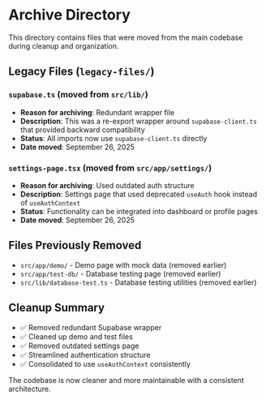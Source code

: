 # Archive Directory

This directory contains files that were moved from the main codebase during cleanup and organization.

## Legacy Files (`legacy-files/`)

### `supabase.ts` (moved from `src/lib/`)
- **Reason for archiving**: Redundant wrapper file
- **Description**: This was a re-export wrapper around `supabase-client.ts` that provided backward compatibility
- **Status**: All imports now use `supabase-client.ts` directly
- **Date moved**: September 26, 2025

### `settings-page.tsx` (moved from `src/app/settings/`)
- **Reason for archiving**: Used outdated auth structure
- **Description**: Settings page that used deprecated `useAuth` hook instead of `useAuthContext`
- **Status**: Functionality can be integrated into dashboard or profile pages
- **Date moved**: September 26, 2025

## Files Previously Removed
- `src/app/demo/` - Demo page with mock data (removed earlier)
- `src/app/test-db/` - Database testing page (removed earlier)
- `src/lib/database-test.ts` - Database testing utilities (removed earlier)

## Cleanup Summary
- ✅ Removed redundant Supabase wrapper
- ✅ Cleaned up demo and test files
- ✅ Removed outdated settings page
- ✅ Streamlined authentication structure
- ✅ Consolidated to use `useAuthContext` consistently

The codebase is now cleaner and more maintainable with a consistent architecture.